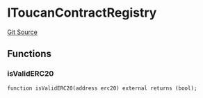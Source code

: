 # IToucanContractRegistry
[Git Source](https://github.com/KlimaDAO/klimadao-solidity/blob/d2235caa445c673ffcb1a4a1d8c97c8c3cba5198/src/infinity/interfaces/IToucan.sol)


## Functions
### isValidERC20


```solidity
function isValidERC20(address erc20) external returns (bool);
```

